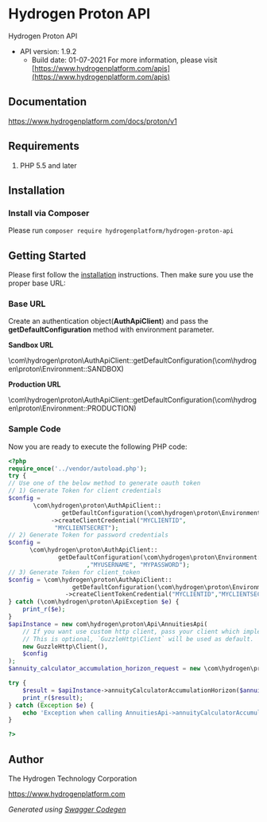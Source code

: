 # Hydrogen Proton API

Hydrogen Proton API
- API version: 1.9.2
  - Build date: 01-07-2021
For more information, please visit [https://www.hydrogenplatform.com/apis](https://www.hydrogenplatform.com/apis)

## Documentation

https://www.hydrogenplatform.com/docs/proton/v1

## Requirements

1. PHP 5.5 and later

## Installation

### Install via Composer

Please run `composer require hydrogenplatform/hydrogen-proton-api`


## Getting Started

Please first follow the [installation](#installation) instructions. Then make sure you use the proper base URL:

### Base URL

Create an authentication object(**AuthApiClient**) and pass the **getDefaultConfiguration** method
 with environment parameter.
 
**Sandbox URL**

\com\hydrogen\proton\AuthApiClient::getDefaultConfiguration(\com\hydrogen\proton\Environment::SANDBOX)

**Production URL**

\com\hydrogen\proton\AuthApiClient::getDefaultConfiguration(\com\hydrogen\proton\Environment::PRODUCTION)


### Sample Code
Now you are ready to execute the following PHP code:

```php
<?php
require_once('../vendor/autoload.php');
try {
// Use one of the below method to generate oauth token
// 1) Generate Token for client credentials
$config =
       \com\hydrogen\proton\AuthApiClient::
               getDefaultConfiguration(\com\hydrogen\proton\Environment::PRODUCTION)
            ->createClientCredential("MYCLIENTID",
             "MYCLIENTSECRET");
// 2) Generate Token for password credentials
$config =
      \com\hydrogen\proton\AuthApiClient::
              getDefaultConfiguration(\com\hydrogen\proton\Environment::PRODUCTION)->createPasswordCredential("MYCLIENTID","MYCLIENTSECRET"
                      ,"MYUSERNAME", "MYPASSWORD");
// 3) Generate Token for client_token
$config = \com\hydrogen\proton\AuthApiClient::
                  getDefaultConfiguration(\com\hydrogen\proton\Environment::PRODUCTION)
                ->createClientTokenCredential("MYCLIENTID","MYCLIENTSECRET", "CLIENT_TOKEN");
} catch (\com\hydrogen\proton\ApiException $e) {
    print_r($e);
}
$apiInstance = new com\hydrogen\proton\Api\AnnuitiesApi(
    // If you want use custom http client, pass your client which implements `GuzzleHttp\ClientInterface`.
    // This is optional, `GuzzleHttp\Client` will be used as default.
    new GuzzleHttp\Client(),
    $config
);
$annuity_calculator_accumulation_horizon_request = new \com\hydrogen\proton\Model\AnnuityCalculatorAccumulationHorizonRequest(); // \com\hydrogen\proton\Model\AnnuityCalculatorAccumulationHorizonRequest | Request payload for Annuity Calculator - Accumulation Horizon

try {
    $result = $apiInstance->annuityCalculatorAccumulationHorizon($annuity_calculator_accumulation_horizon_request);
    print_r($result);
} catch (Exception $e) {
    echo 'Exception when calling AnnuitiesApi->annuityCalculatorAccumulationHorizon: ', $e->getMessage(), PHP_EOL;
}

?>
```

## Author
The Hydrogen Technology Corporation

https://www.hydrogenplatform.com

*Generated using [Swagger Codegen](https://github.com/swagger-api/swagger-codegen)*